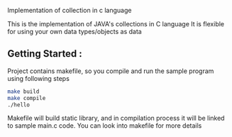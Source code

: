 Implementation of collection in c language

This is the implementation of JAVA's collections in C language
It is flexible for using your own data types/objects as data

## Getting Started : 

Project contains makefile, so you compile and run the sample program using following steps

```bash
make build
make compile
./hello
```

Makefile will build static library, and in compilation process it will be linked to sample main.c code. You can look into makefile for more details


